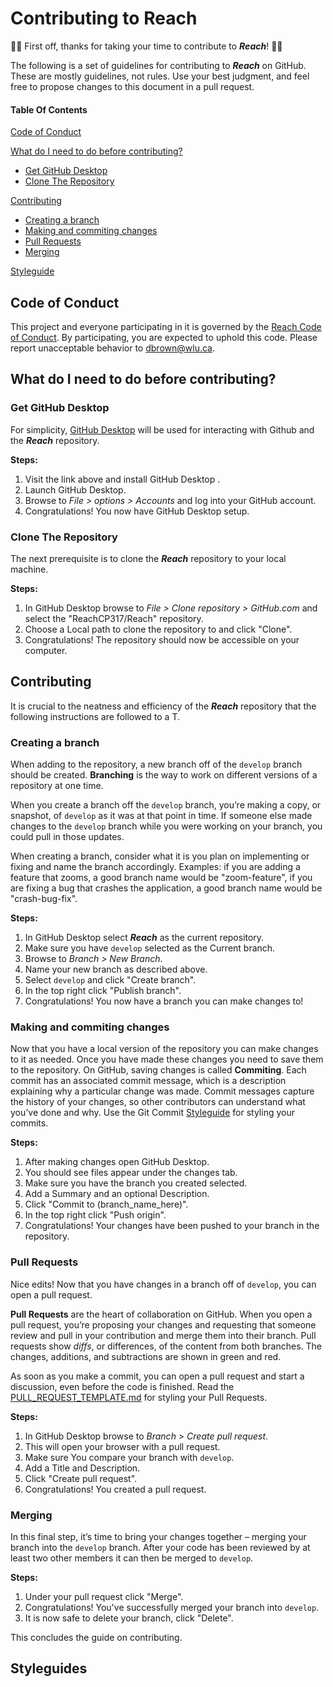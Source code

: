 
# Contributing to Reach
:raised_hands::confetti_ball: First off, thanks for taking your time to contribute to ***Reach***! :confetti_ball::raised_hands:

The following is a set of guidelines for contributing to ***Reach*** on GitHub. These are mostly guidelines, not rules. Use your best judgment, and feel free to propose changes to this document in a pull request.

#### Table Of Contents

[Code of Conduct](#code-of-conduct)

[What do I need to do before contributing?](#what-do-i-need-to-do-before-contributing)
   - [Get GitHub Desktop](#get-github-desktop)
   - [Clone The Repository](#clone-the-repository)

[Contributing](#contributing)
   - [Creating a branch](#creating-a-branch)
   - [Making and commiting changes](#making-and-commiting-changes)
   - [Pull Requests](#pull-requests)
   - [Merging](#merging)

[Styleguide](#styleguides)

## Code of Conduct

This project and everyone participating in it is governed by the [Reach Code of Conduct](CODE_OF_CONDUCT.md). By participating, you are expected to uphold this code. Please report unacceptable behavior to [dbrown@wlu.ca](mailto:dbrown@wlu.ca).

## What do I need to do before contributing?
### Get GitHub Desktop
For simplicity, [GitHub Desktop](https://desktop.github.com/) will be used for interacting with Github and the ***Reach*** repository.

**Steps:**
1. Visit the link above and install GitHub Desktop .
2. Launch GitHub Desktop.
3. Browse to *File > options > Accounts* and log into your GitHub account.
4. Congratulations! You now have GitHub Desktop setup.

### Clone The Repository
The next prerequisite is to clone the ***Reach*** repository to your local machine.

**Steps:**
1. In GitHub Desktop browse to *File > Clone repository > GitHub.com* and select the "ReachCP317/Reach" repository.
2. Choose a Local path to clone the repository to and click "Clone".
3. Congratulations! The repository should now be accessible on your computer.

## Contributing
It is crucial to the neatness and efficiency of the ***Reach*** repository that the following instructions are followed to a T.

### Creating a branch
When adding to the repository, a new branch off of the `develop` branch should be created. **Branching** is the way to work on different versions of a repository at one time.

When you create a branch off the `develop` branch, you’re making a copy, or snapshot, of `develop` as it was at that point in time. If someone else made changes to the `develop` branch while you were working on your branch, you could pull in those updates.

When creating a branch, consider what it is you plan on implementing or fixing and name the branch accordingly.
Examples: if you are adding a feature that zooms, a good branch name would be "zoom-feature", if you are fixing a bug that crashes the application, a good branch name would be "crash-bug-fix".

**Steps:**
1. In GitHub Desktop select ***Reach*** as the current repository.
2. Make sure you have `develop` selected as the Current branch.
3. Browse to *Branch > New Branch*.
4. Name your new branch as described above.
5. Select `develop` and click "Create branch".
6. In the top right click "Publish branch".
7. Congratulations! You now have a branch you can make changes to!

### Making and commiting changes
Now that you have a local version of the repository you can make changes to it as needed. Once you have made these changes you need to save them to the repository. On GitHub, saving changes is called **Commiting**. Each commit has an associated commit message, which is a description explaining why a particular change was made. Commit messages capture the history of your changes, so other contributors can understand what you’ve done and why. Use the Git Commit [Styleguide](#styleguides) for styling your commits.

**Steps:**
1. After making changes open GitHub Desktop.
2. You should see files appear under the changes tab.
3. Make sure you have the branch you created selected.
4. Add a Summary and an optional Description.
5. Click "Commit to (branch_name_here)".
6. In the top right click "Push origin".
7. Congratulations! Your changes have been pushed to your branch in the repository.

### Pull Requests
Nice edits! Now that you have changes in a branch off of `develop`, you can open a pull request.

**Pull Requests** are the heart of collaboration on GitHub. When you open a pull request, you’re proposing your changes and requesting that someone review and pull in your contribution and merge them into their branch. Pull requests show *diffs*, or differences, of the content from both branches. The changes, additions, and subtractions are shown in green and red. 

As soon as you make a commit, you can open a pull request and start a discussion, even before the code is finished. Read the [PULL_REQUEST_TEMPLATE.md](https://github.com/ReachCP317/Reach/blob/master/PULL_REQUEST_TEMPLATE.md) for styling your Pull Requests.

**Steps:**
1. In GitHub Desktop browse to *Branch > Create pull request*.
2. This will open your browser with a pull request.
3. Make sure You compare your branch with `develop`.
4. Add a Title and Description.
5. Click "Create pull request".
6. Congratulations! You created a pull request.

### Merging
In this final step, it’s time to bring your changes together – merging your branch into the `develop` branch.
After your code has been reviewed by at least two other members it can then be merged to `develop`.

**Steps:**
1. Under your pull request click "Merge".
2. Congratulations! You've successfully merged your branch into `develop`.
3. It is now safe to delete your branch, click "Delete".

This concludes the guide on contributing.

## Styleguides
